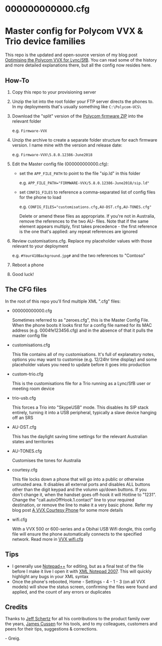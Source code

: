 # 000000000000.cfg
# Master config for Polycom VVX &amp; Trio device families

This repo is the updated and open-source version of my blog post [Optimising the Polycom VVX for Lync/SfB](https://greiginsydney.com/optimising-the-polycom-vvx-for-lync/).  You can read some of the history and more detailed explanations there, but all the config now resides here.

## How-To

1. Copy this repo to your provisioning server
2. Unzip the lot into the root folder your FTP server directs the phones to. In my deployments that's usually something like `C:\Polycom-UCS\`
3. Download the "split" version of the [Polycom firmware ZIP](https://support.polycom.com/content/support/north-america/usa/en/support/voice.html) into the relevant folder
  
   e.g. `Firmware-VVX`
4. Unzip the archive to create a separate folder structure for each firmware version. I name mine with the version and release date:
  
   e.g. `Firmware-VVX\5.8.0.12386-June2018`
5. Edit the Master config file (000000000000.cfg):
   - set the `APP_FILE_PATH` to point to the file "sip.ld" in this folder
  
     e.g. `APP_FILE_PATH="FIRMWARE-VVX/5.8.0.12386-June2018/sip.ld"`
   - set `CONFIG_FILES` to reference a comma-separated list of config files for the phone to load
  
     e.g. `CONFIG_FILES="customisations.cfg,AU-DST.cfg,AU-TONES.cfg"`
  
     Delete or amend these files as appropriate. If you're not in Australia, remove the references to the two AU- files.
     Note that if the same element appears multiply, first takes precedence - the first reference is the one that's applied: any repeat references are ignored
6. Review customisations.cfg. Replace my placeholder values with those relevant to your deployment
  
   e.g. `#Your410Background.jpg#` and the two references to "Contoso" 
7. Reboot a phone
8. Good luck!


## The CFG files
In the root of this repo you'll find multiple XML ".cfg" files:
- 000000000000.cfg
  
  Sometimes referred to as "zeroes.cfg", this is the Master Config File. When the phone boots it looks first for a config file named for its MAC address (e.g. 0004fe123456.cfg) and in the absence of that it pulls the master config file
- customisations.cfg
  
  This file contains all of my customisations. It's full of explanatory notes, options you may want to customise (e.g. 12/24hr time display) and some placeholder values you need to update before it goes into production
- custom-trio.cfg
  
  This is the customisations file for a Trio running as a Lync/SfB user or meeting room device
- trio-usb.cfg
  
  This forces a Trio into "SkypeUSB" mode. This disables its SIP stack entirely, turning it into a USB peripheral, typically a slave device hanging off an SRS
- AU-DST.cfg
  
  This has the daylight saving time settings for the relevant Australian states and territories
- AU-TONES.cfg
  
  Customises the tones for Australia
- courtesy.cfg
  
  This file locks down a phone that will go into a public or otherwise untrusted area. It disables all external ports and disables ALL buttons other than the digit keypad and the volumn up/down buttons.  If you don't change it, when the handset goes off-hook it will Hotline to "1231". Change the "call.autoOffHook.1.contact" line to your required destination, or remove the line to make it a very basic phone. Refer my blog post [A VVX Courtesy Phone](https://greiginsydney.com/a-vvx-courtesy-phone/) for some more details
- wifi.cfg
  
  With a VVX 500 or 600-series and a Obihai USB Wifi dongle, this config file will ensure the phone automatically connects to the specified network. Read more in [VVX wifi.cfg](https://greiginsydney.com/vvx-wifi-cfg/)


## Tips
- I generally use [Notepad++](https://notepad-plus-plus.org/) for editing, but as a final test of the file before I make it live I open it with [XML Notepad 2007](https://github.com/Microsoft/XmlNotepad/wiki). This will quickly highlight any bugs in your XML syntax
- Once the phone's rebooted, Home - Settings - 4 - 1 - 3 (on all VVX models) will show the status screen, confirming the files were found and applied, and the count of any errors or duplicates


## Credits

Thanks to [Jeff Schertz](http://blog.schertz.name/) for all his contributions to the product family over the years, [James Cussen](https://www.myskypelab.com/) for his tools, and to my colleagues, customers and peers for their tips, suggestions & corrections.


 
 

\- Greig.
